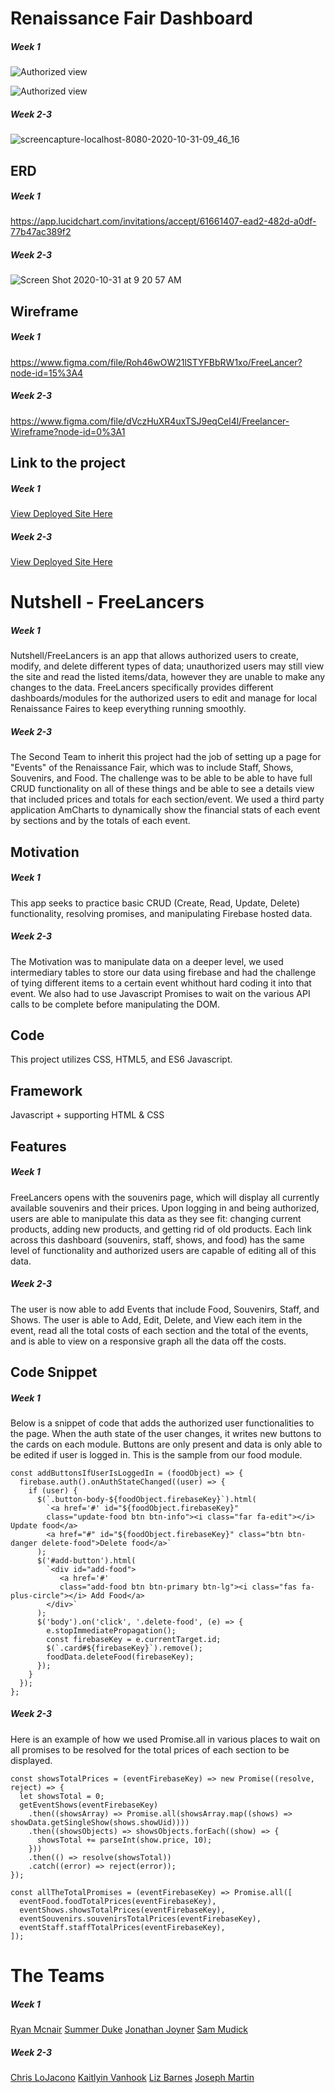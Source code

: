 # Renaissance Fair Dashboard
##### Week 1
![Authorized view](./READMEimages/screenshot1.png)

![Authorized view](./READMEimages/screenshot2.png)
##### Week 2-3
![screencapture-localhost-8080-2020-10-31-09_46_16](https://user-images.githubusercontent.com/66916708/97782174-08983280-1b5e-11eb-9b8c-36b7666bbdb0.png)


## ERD
##### Week 1
https://app.lucidchart.com/invitations/accept/61661407-ead2-482d-a0df-77b47ac389f2

##### Week 2-3
![Screen Shot 2020-10-31 at 9 20 57 AM](https://user-images.githubusercontent.com/66916708/97781578-76daf600-1b5a-11eb-889e-11a0023792f3.png)

## Wireframe
##### Week 1
https://www.figma.com/file/Roh46wOW21lSTYFBbRW1xo/FreeLancer?node-id=15%3A4

##### Week 2-3
https://www.figma.com/file/dVczHuXR4uxTSJ9eqCel4l/Freelancer-Wireframe?node-id=0%3A1

## Link to the project
##### Week 1
[View Deployed Site Here](https://freelancers-7ae52.web.app/)

##### Week 2-3
[View Deployed Site Here](https://freelancer-f77ce.web.app/)

# Nutshell - FreeLancers
##### Week 1
Nutshell/FreeLancers is an app that allows authorized users to create, modify, and delete different types of data; unauthorized users may still view the site and read the listed items/data, however they are unable to make any changes to the data. FreeLancers specifically provides different dashboards/modules for the authorized users to edit and manage for local Renaissance Faires to keep everything running smoothly. 

##### Week 2-3
The Second Team to inherit this project had the job of setting up a page for "Events" of the Renaissance Fair, which was to include Staff, Shows, Souvenirs, and Food. The challenge was to be able to be able to have full CRUD functionality on all of these things and be able to see a details view that included prices and totals for each section/event. We used a third party application AmCharts to dynamically show the financial stats of each event by sections and by the totals of each event.

## Motivation

##### Week 1
This app seeks to practice basic CRUD (Create, Read, Update, Delete) functionality, resolving promises, and manipulating Firebase hosted data. 

##### Week 2-3
The Motivation was to manipulate data on a deeper level, we used intermediary tables to store our data using firebase and had the challenge of tying different items to a certain event whithout hard coding it into that event. We also had to use Javascript Promises to wait on the various API calls to be complete before manipulating the DOM.

## Code

This project utilizes CSS, HTML5, and ES6 Javascript. 

## Framework

Javascript + supporting HTML & CSS

## Features

##### Week 1
FreeLancers opens with the souvenirs page, which will display all currently available souvenirs and their prices. Upon logging in and being authorized, users are able to manipulate this data as they see fit: changing current products, adding new products, and getting rid of old products. Each link across this dashboard (souvenirs, staff, shows, and food) has the same level of functionality and authorized users are capable of editing all of this data. 

##### Week 2-3
The user is now able to add Events that include Food, Souvenirs, Staff, and Shows. The user is able to Add, Edit, Delete, and View each item in the event, read all the total costs of each section and the total of the events, and is able to view on a responsive graph all the data off the costs.

## Code Snippet



##### Week 1
Below is a snippet of code that adds the authorized user functionalities to the page. When the auth state of the user changes, it writes new buttons to the cards on each module. Buttons are only present and data is only able to be edited if user is logged in. This is the sample from our food module.

```
const addButtonsIfUserIsLoggedIn = (foodObject) => {
  firebase.auth().onAuthStateChanged((user) => {
    if (user) {
      $(`.button-body-${foodObject.firebaseKey}`).html(
        `<a href='#' id="${foodObject.firebaseKey}"
        class="update-food btn btn-info"><i class="far fa-edit"></i> Update food</a>
        <a href="#" id="${foodObject.firebaseKey}" class="btn btn-danger delete-food">Delete food</a>`
      );
      $('#add-button').html(
        `<div id="add-food">
           <a href='#'
           class="add-food btn btn-primary btn-lg"><i class="fas fa-plus-circle"></i> Add Food</a>
        </div>`
      );
      $('body').on('click', '.delete-food', (e) => {
        e.stopImmediatePropagation();
        const firebaseKey = e.currentTarget.id;
        $(`.card#${firebaseKey}`).remove();
        foodData.deleteFood(firebaseKey);
      });
    }
  });
};

```
##### Week 2-3
Here is an example of how we used Promise.all in various places to wait on all promises to be resolved for the total prices of each section to be displayed.

```
const showsTotalPrices = (eventFirebaseKey) => new Promise((resolve, reject) => {
  let showsTotal = 0;
  getEventShows(eventFirebaseKey)
    .then((showsArray) => Promise.all(showsArray.map((shows) => showData.getSingleShow(shows.showUid))))
    .then((showsObjects) => showsObjects.forEach((show) => {
      showsTotal += parseInt(show.price, 10);
    }))
    .then(() => resolve(showsTotal))
    .catch((error) => reject(error));
});

const allTheTotalPromises = (eventFirebaseKey) => Promise.all([
  eventFood.foodTotalPrices(eventFirebaseKey),
  eventShows.showsTotalPrices(eventFirebaseKey),
  eventSouvenirs.souvenirsTotalPrices(eventFirebaseKey),
  eventStaff.staffTotalPrices(eventFirebaseKey),
]);
```
# The Teams
##### Week 1
[Ryan Mcnair](https://github.com/ryanmcnair)
[Summer Duke](https://github.com/esrduke95)
[Jonathan Joyner](https://github.com/Jonathon22)
[Sam Mudick](https://github.com/smudick)

##### Week 2-3
[Chris LoJacono](https://github.com/chrislojacono)
[Kaitlyin Vanhook](https://github.com/kaitvan)
[Liz Barnes](https://github.com/liz-barnes)
[Joseph Martin](https://github.com/josephtmartin)
